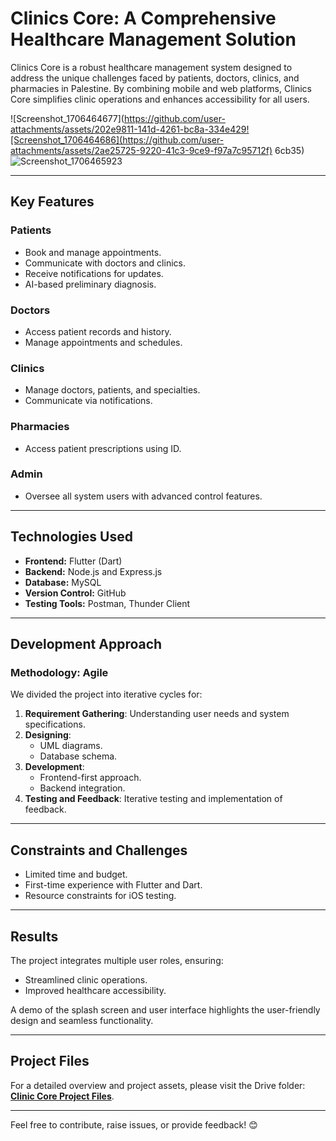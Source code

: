 # Clinics Core: A Comprehensive Healthcare Management Solution  

Clinics Core is a robust healthcare management system designed to address the unique challenges faced by patients, doctors, clinics, and pharmacies in Palestine. By combining mobile and web platforms, Clinics Core simplifies clinic operations and enhances accessibility for all users.  

![Screenshot_1706464677](https://github.com/user-attachments/assets/202e9811-141d-4261-bc8a-334e429![Screenshot_1706464686](https://github.com/user-attachments/assets/2ae25725-9220-41c3-9ce9-f97a7c95712f)
6cb35)
![Screenshot_1706465923](https://github.com/user-attachments/assets/78cad3d0-7e03-4ada-8b4e-1fe343a5c74f)

---

## Key Features  

### Patients  
- Book and manage appointments.  
- Communicate with doctors and clinics.  
- Receive notifications for updates.  
- AI-based preliminary diagnosis.  

### Doctors  
- Access patient records and history.  
- Manage appointments and schedules.  

### Clinics  
- Manage doctors, patients, and specialties.  
- Communicate via notifications.  

### Pharmacies  
- Access patient prescriptions using ID.  

### Admin  
- Oversee all system users with advanced control features.  

---

## Technologies Used  
- **Frontend:** Flutter (Dart)  
- **Backend:** Node.js and Express.js  
- **Database:** MySQL  
- **Version Control:** GitHub  
- **Testing Tools:** Postman, Thunder Client  

---

## Development Approach  

### Methodology: Agile  
We divided the project into iterative cycles for:  
1. **Requirement Gathering**: Understanding user needs and system specifications.  
2. **Designing**:  
   - UML diagrams.  
   - Database schema.  
3. **Development**:  
   - Frontend-first approach.  
   - Backend integration.  
4. **Testing and Feedback**: Iterative testing and implementation of feedback.  

---

## Constraints and Challenges  
- Limited time and budget.  
- First-time experience with Flutter and Dart.  
- Resource constraints for iOS testing.  

---

## Results  
The project integrates multiple user roles, ensuring:  
- Streamlined clinic operations.  
- Improved healthcare accessibility.  

A demo of the splash screen and user interface highlights the user-friendly design and seamless functionality.  

---

## Project Files  
For a detailed overview and project assets, please visit the Drive folder:  
[**Clinic Core Project Files**](https://drive.google.com/drive/u/0/folders/1-taasnXIOtN1LolgRhDJtJARUc7ByDdY).  

---  

Feel free to contribute, raise issues, or provide feedback! 😊  
